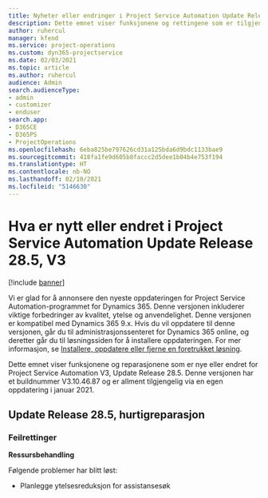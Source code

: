 ```yaml
---
title: Nyheter eller endringer i Project Service Automation Update Release 28.5, hurtigreparasjon, V3
description: Dette emnet viser funksjonene og rettingene som er tilgjengelig i Project Service Automation Update Release 28.5, hurtigreparasjon, V3.
author: ruhercul
manager: kfend
ms.service: project-operations
ms.custom: dyn365-projectservice
ms.date: 02/03/2021
ms.topic: article
ms.author: ruhercul
audience: Admin
search.audienceType:
- admin
- customizer
- enduser
search.app:
- D365CE
- D365PS
- ProjectOperations
ms.openlocfilehash: 6eba825be797626cd31a125bda6d9bdc1133bae9
ms.sourcegitcommit: 418fa1fe9d605b8faccc2d5dee1b04b4e753f194
ms.translationtype: HT
ms.contentlocale: nb-NO
ms.lasthandoff: 02/10/2021
ms.locfileid: "5146630"
---
```

# <a name="whats-new-or-changed-in-project-service-automation-update-release-285-v3"></a>Hva er nytt eller endret i Project Service Automation Update Release 28.5, V3

[!include [banner](../includes/psa-now-project-operations.md)]

Vi er glad for å annonsere den nyeste oppdateringen for Project Service Automation-programmet for Dynamics 365. Denne versjonen inkluderer viktige forbedringer av kvalitet, ytelse og anvendelighet. Denne versjonen er kompatibel med Dynamics 365 9.x. Hvis du vil oppdatere til denne versjonen, går du til administrasjonssenteret for Dynamics 365 online, og deretter går du til løsningssiden for å installere oppdateringen. For mer informasjon, se [Installere, oppdatere eller fjerne en foretrukket løsning](https://docs.microsoft.com/power-platform/admin/install-remove-preferred-solution).

Dette emnet viser funksjonene og reparasjonene som er nye eller endret for Project Service Automation V3, Update Release 28.5. Denne versjonen har et buildnummer V3.10.46.87 og er allment tilgjengelig via en egen oppdatering i januar 2021.

## <a name="update-release-285-hotfix"></a>Update Release 28.5, hurtigreparasjon

### <a name="bug-fixes"></a>Feilrettinger

**Ressursbehandling**

Følgende problemer har blitt løst:

- Planlegge ytelsesreduksjon for assistansesøk

